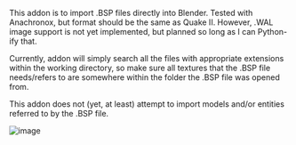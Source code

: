 This addon is to import .BSP files directly into Blender.
Tested with Anachronox, but format should be the same as Quake II.
However, .WAL image support is not yet implemented, but planned so long as I can Python-ify that.

Currently, addon will simply search all the files with appropriate extensions within the working directory,
so make sure all textures that the .BSP file needs/refers to are somewhere within the folder the .BSP file 
was opened from.

This addon does not (yet, at least) attempt to import models and/or entities referred to by the .BSP file.

![image](https://github.com/user-attachments/assets/cc4cce35-0cda-4902-8784-7d7410ecdd0e)

